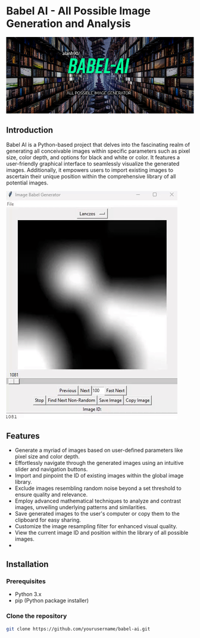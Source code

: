 # Babel AI - All Possible Image Generation and Analysis
![Babel Cover](images/babel_cover.png)

## Introduction
Babel AI is a Python-based project that delves into the fascinating realm of generating all conceivable images within specific parameters such as pixel size, color depth, and options for black and white or color. It features a user-friendly graphical interface to seamlessly visualize the generated images. Additionally, it empowers users to import existing images to ascertain their unique position within the comprehensive library of all potential images.

![Babel Demo](images/screencapture.gif)

## Features
- Generate a myriad of images based on user-defined parameters like pixel size and color depth.
- Effortlessly navigate through the generated images using an intuitive slider and navigation buttons.
- Import and pinpoint the ID of existing images within the global image library.
- Exclude images resembling random noise beyond a set threshold to ensure quality and relevance.
- Employ advanced mathematical techniques to analyze and contrast images, unveiling underlying patterns and similarities.
- Save generated images to the user's computer or copy them to the clipboard for easy sharing.
- Customize the image resampling filter for enhanced visual quality.
- View the current image ID and position within the library of all possible images.
- 
## Installation

### Prerequisites
- Python 3.x
- pip (Python package installer)

### Clone the repository
```bash
git clone https://github.com/yourusername/babel-ai.git

